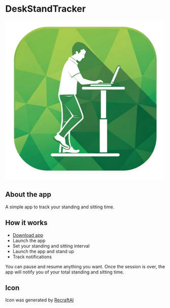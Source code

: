# DeskStandTracker

![Icon](/src/main/resources/icon.png "Icon")

## About the app
A simple app to track your standing and sitting time.

## How it works
- [Download app](https://github.com/PiotrKuzdowicz/DeskStandTracker/raw/refs/heads/main/releases/DeskStandTracker.exe)
- Launch the app
- Set your standing and sitting interval
- Launch the app and stand up
- Track notifications

You can pause and resume anything you want. Once the session is over, the app will notify you of your total standing and sitting time.

## Icon
Icon was generated by [RecraftAI](https://www.recraft.ai/)

